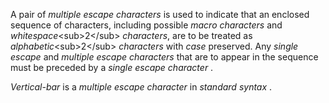  

A pair of *multiple escape characters* is used to indicate that an enclosed sequence of characters, including possible *macro characters* and *whitespace*\<sub\>2\</sub\> *characters*, are to be treated as *alphabetic*\<sub\>2\</sub\> *characters* with *case* preserved. Any *single escape* and *multiple escape characters* that are to appear in the sequence must be preceded by a *single escape character* . 

*Vertical-bar* is a *multiple escape character* in *standard syntax* . 

